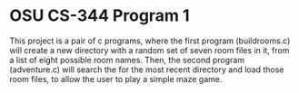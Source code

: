 # OSU CS-344 Program 1

This project is a pair of c programs, where the first program (buildrooms.c) will create a new directory with a random set of seven room files in it, from a list of eight possible room names. Then, the second program (adventure.c) will search the for the most recent directory and load those room files, to allow the user to play a simple maze game.